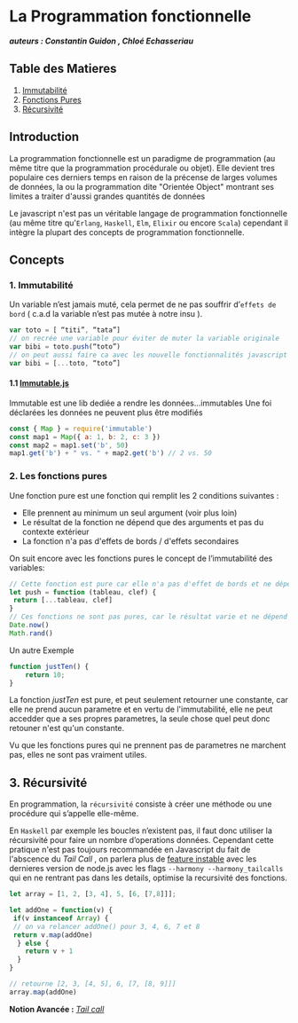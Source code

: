 # La Programmation fonctionnelle

***auteurs : Constantin Guidon , Chloé Echasseriau***  

## Table des Matieres
  1. [Immutabilité](#1-immutabilité)  
  2. [Fonctions Pures](#2-les-fonctions-pures)  
  3. [Récursivité](#3-récursivité)   

## Introduction

La programmation fonctionnelle est un paradigme de programmation (au même titre que la programmation procédurale ou objet). Elle devient tres populaire ces derniers temps en raison de la précense de larges volumes de données, la ou la programmation dite "Orientée Object" montrant ses limites a traiter d'aussi grandes quantités de données 

Le javascript n'est pas un véritable langage de programmation fonctionnelle (au même titre qu'`Erlang`, `Haskell`, `Elm`, `Elixir` ou encore `Scala`) cependant il intègre la plupart des concepts de programmation fonctionnelle.

## Concepts

### 1. Immutabilité

Un variable n’est jamais muté, cela permet de ne pas souffrir d’`effets de bord` ( c.a.d la variable n’est pas mutée à notre insu ).

```javascript
var toto = [ “titi”, “tata”]
// on recrée une variable pour éviter de muter la variable originale
var bibi = toto.push(“toto”)
// on peut aussi faire ca avec les nouvelle fonctionnalités javascript
var bibi = [...toto, “toto”]
```

#### 1.1 [Immutable.js](https://facebook.github.io/immutable-js/)

Immutable est une lib dediée a rendre les données...immutables
Une foi déclarées les données ne peuvent plus être modifiés

```javascript
const { Map } = require('immutable')
const map1 = Map({ a: 1, b: 2, c: 3 })
const map2 = map1.set('b', 50)
map1.get('b') + " vs. " + map2.get('b') // 2 vs. 50
```

### 2. Les fonctions pures

Une fonction pure est une fonction qui remplit les 2 conditions suivantes :

* Elle prennent au minimum un seul argument (voir plus loin)
* Le résultat de la fonction ne dépend que des arguments et pas du contexte extérieur
* La fonction n'a pas d'effets de bords / d'effets secondaires

On suit encore avec les fonctions pures le concept de l’immutabilité des variables:

```javascript
// Cette fonction est pure car elle n'a pas d'effet de bords et ne dépend de rien d'autre que ses arguments
let push = function (tableau, clef) {
 return [...tableau, clef]
}
// Ces fonctions ne sont pas pures, car le résultat varie et ne dépend pas des arguments
Date.now()
Math.rand()
```

Un autre Exemple 

```javascript
function justTen() {
    return 10;
}
```

La fonction *justTen* est pure, et peut seulement retourner une constante, car elle ne prend aucun parametre et en vertu de l'immutabilité, elle ne peut accedder que a ses propres parametres, la seule chose quel peut donc retouner n'est qu'un constante.

Vu que les fonctions pures qui ne prennent pas de parametres ne marchent pas, elles ne sont pas vraiment utiles.

## 3. Récursivité

En programmation, la `récursivité` consiste à créer une méthode ou une procédure qui s’appelle elle-même.

En `Haskell` par exemple les boucles n’existent pas, il faut donc utiliser la récursivité pour faire un nombre d’operations données.
Cependant cette pratique n'est pas toujours recommandée en Javascript du fait de l'abscence du *Tail Call* , on parlera plus de [feature instable](https://nodejs.org/en/docs/es6/) avec les dernieres version de node.js avec les flags ```--harmony --harmony_tailcalls``` qui en ne rentrant pas dans les details, optimise la recursivité des fonctions.

```javascript
let array = [1, 2, [3, 4], 5, [6, [7,8]]];

let addOne = function(v) {
 if(v instanceof Array) {
 // on va relancer addOne() pour 3, 4, 6, 7 et 8
 return v.map(addOne)
  } else {
    return v + 1
  }
}

// retourne [2, 3, [4, 5], 6, [7, [8, 9]]]
array.map(addOne)
```

**Notion Avancée :**
[*Tail call*](http://benignbemine.github.io/2015/07/19/es6-tail-calls/)